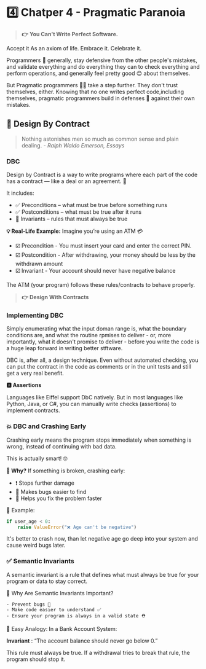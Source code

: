# **4️⃣ Chatper 4 - Pragmatic Paranoia**

> **👉 You Can't Write Perfect Software.**

Accept it As an axiom of life. Embrace it. Celebrate it.

Programmers 👯 generally, stay defensive from the other people's mistakes, and validate everything and do everything they can to check everything and perform operations, and generally feel pretty good 😊 about themselves.

But Pragmatic programmers 🧑‍🦰 take a step further. They don't trust themselves, either. Knowing that no one writes perfect code,including themselves, pragmatic programmers build in defenses 🧱 against their own mistakes.

## **📝 Design By Contract**

> Nothing astonishes men so much as common sense and plain dealing. - *Ralph Waldo Emerson, Essays*

### **DBC**

Design by Contract is a way to write programs where each part of the code has a contract — like a deal or an agreement. 🎯

It includes:

- ✅ Preconditions – what must be true before something runs
- ✅ Postconditions – what must be true after it runs
- 🔐 Invariants – rules that must always be true

**💡 Real-Life Example:** Imagine you’re using an ATM 💳

- ☑️ Precondition - You must insert your card and enter the correct PIN.
- ☑️ Postcondition - After withdrawing, your money should be less by the withdrawn amount
- ☑️ Invariant - Your account should never have negative balance

The ATM (your program) follows these rules/contracts to behave properly.

> **👉 Design With Contracts**

### **Implementing DBC**

Simply enumerating what the input doman range is, what the boundary conditions are, and what the routine rpmises to deliver - or, more importantly, what it doesn't promise to deliver - before you write the code is a huge leap forward in writing better stftware.

DBC is, after all, a design technique. Even without automated checking, you can put the contract in the code as comments or in the unit tests and still get a very real benefit.

**🅰️ Assertions**

Languages like Eiffel support DbC natively. But in most languages like Python, Java, or C#, you can manually write checks (assertions) to implement contracts. 

### **💥 DBC and Crashing Early**

Crashing early means the program stops immediately when something is wrong, instead of continuing with bad data.

This is actually smart! 🤓

**🧠 Why?**
If something is broken, crashing early:

- ❗ Stops further damage
- 🐞 Makes bugs easier to find
- 🔧 Helps you fix the problem faster

📌 Example:
```python
if user_age < 0:
    raise ValueError("❌ Age can't be negative")
```
It's better to crash now, than let negative age go deep into your system and cause weird bugs later.

### **✅ Semantic Invariants**

A semantic invariant is a rule that defines what must always be true for your program or data to stay correct.

🔁 Why Are Semantic Invariants Important?

    - Prevent bugs 🐞
    - Make code easier to understand ✅
    - Ensure your program is always in a valid state ⛑️

🧠 Easy Analogy: In a Bank Account System:

**Invariant** : “The account balance should never go below 0.”

This rule must always be true. If a withdrawal tries to break that rule, the program should stop it.